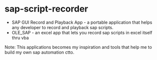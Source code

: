 # sap-script-recorder

- SAP GUI Record and Playback App - a portable application that helps any developer to record and playback sap scripts.
- OLE_SAP - an excel app that lets you record sap scripts in excel itself thru vba

Note: This applications becomes my inspiration and tools that help me to build my own sap automation ctto.




